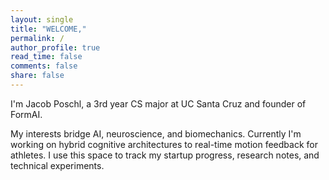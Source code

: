 ```yaml
---
layout: single
title: "WELCOME,"
permalink: /
author_profile: true
read_time: false
comments: false
share: false
---
```


<div class="home-page-content">
I'm Jacob Poschl, a 3rd year CS major at UC Santa Cruz and founder of FormAI.

My interests bridge AI, neuroscience, and biomechanics. Currently I'm working on hybrid cognitive architectures to real-time motion feedback for athletes.
I use this space to track my startup progress, research notes, and technical experiments.
</div>

